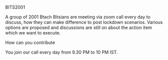 BITS2001

A group of 2001 Btach Bitsians are meeting via zoom call every day to discuss, how they can make difference to post lockdown scenarios. Various options are proposed and discussions are still on about the action item which we want to execute.

How can you contribute

You join our call every day from 9.30 PM to 10 PM IST.
